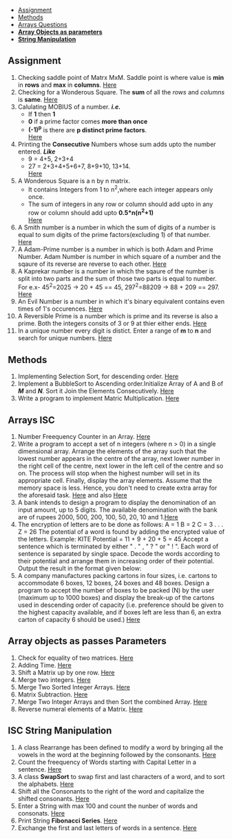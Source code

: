 * [Assignment](#assignment)
* [Methods](#methods)
* [Arrays Questions](#arrays-isc)
* **[Array Objects as parameters](#array-objects-as-passes-parameters)**
* **[String Manipulation](#isc-string-manipulation)**
## Assignment
1. Checking saddle point of Matrx MxM.
Saddle point is where value is **min** in **rows** and **max** in **columns**.
[Here](./SaddlePoint.java)
2. Checking for a Wonderous Square. The **sum** of all the *rows* and *columns* is **same**.
[Here](./WonderSquare.java)
3. Calulating MOBIUS of a number. ***i.e.***
   * If **1** then **1**
   * **0** if a prime factor comes  **more than once**
   * **(-1)<sup>p</sup>** is there are **p distinct prime factors**.<br>
[Here](./MOBIUS.java)
4. Printing the **Consecutive** Numbers whose sum adds upto the number entered. ***Like***
    * 9 = 4+5, 2+3+4
    * 27 = 2+3+4+5+6+7, 8+9+10, 13+14.<br>
[Here](./ConsecSum.java)
5. A Wonderous Square is a n by n matrix.
    * It contains Integers from 1 to n<sup>2</sup>,where each integer appears only once.
    * The sum of integers in any row or column should add upto in any row or column should add upto
    **0.5*n(n<sup>2</sup>+1)**<br>
[Here](./WonderSquare1.java)
6. A Smith number is a number in which the sum of digits of a number is equal to sum digits of
the prime factors(excluding 1) of that number.
[Here](./Smith.java)
7. A Adam-Prime number is a number in which is both Adam and Prime Number. Adam Number is number 
in which square of a number and the sqaure of its reverse are reverse to each other.
[Here](./Smith.java)
8. A Kaprekar number is a number in which the sqaure of the number is split into two parts 
and the sum of those two parts is equal to number. For e.x- 45<sup>2</sup>=2025 -> 20 + 45 == 45, 
297<sup>2</sup>=88209 -> 88 + 209 == 297.
[Here](./Kaprekar.java)
9. An Evil Number is a number in which it's binary equivalent contains even times of 1's occurences.
[Here](./Evil.java)
10. A Reversible Prime is a number which is prime and its reverse is also a prime.
Both the integers consits of 3 or 9 at thier either ends.
[Here](./RevPrime.java)
11. In a unique number every digit is distict. Enter a range of **m** to **n** and search for unique 
numbers.
[Here](./Unique.java)
## Methods
1. Implementing Selection Sort, for descending order.
[Here](./SelectSort.java)
2. Implement a BubbleSort to Ascending order.Initialize Array of A and B of ***M*** and ***N***. Sort it Join the Elements Consecutively.
[Here](./BubbleSort.java)
3. Write a program to implement Matric Multiplication.
[Here](./MatrixMul.java)
## Arrays ISC
1. Number Freequency Counter in an Array.
[Here](./NumFreq.java)
2. Write a program to accept a set of n integers (where n > 0) in a single dimensional array. Arrange the elements of the array such that the lowest number appears in the centre of the array, next lower number in the right cell of the centre, next lower in the left cell of the centre and so on. The process will stop when the highest number will set in its appropriate cell. Finally, display the array elements. Assume that the memory space is less. Hence, you don't need to create extra array for the aforesaid task.
[Here](./CentInt.java) and also [Here](./CentInt1.java)
3. A bank intends to design a program to display the denomination of an input amount, up to 5 digits. The available denomination with the bank are of rupees 2000, 500, 200, 100, 50, 20, 10 and 1.[Here](./Bank.java)
4. The encryption of letters are to be done as follows:
A = 1
B = 2
C = 3 . . .
Z = 26
The potential of a word is found by adding the encrypted value of the letters.
Example: KITE
Potential = 11 + 9 + 20 + 5 = 45
Accept a sentence which is terminated by either " . " , " ? " or " ! ". Each word of sentence is separated by single space. Decode the words according to their potential and arrange them in   increasing order of their potential. Output the result in the format given below:
5. A company manufactures packing cartons in four sizes, i.e. cartons to accommodate 6 boxes, 12 boxes, 24 boxes and 48 boxes. Design a program to accept the number of boxes to be packed (N) by the user (maximum up to 1000 boxes) and display the break-up of the cartons used in descending order of capacity (i.e. preference should be given to the highest capacity available, and if boxes left are less than 6, an extra carton of capacity 6 should be used.)
[Here](./Boxes.java)
## Array objects as passes Parameters
1. Check for equality of two matrices.
[Here](./EqMat.java)
2. Adding Time.
[Here](./AddTime.java)
3. Shift a Matrix up by one row.
[Here](./Shift.java)
4. Merge two integers.
[Here](./Merger.java)
5. Merge Two Sorted Integer Arrays.
[Here](./Mixer.java)
6. Matrix Subtraction.
[Here](./MatrixSub.java)
7. Merge Two Integer Arrays and then Sort the combined Array.
[Here](./Combine.java)
8. Reverse numeral elements of a Matrix.
[Here](./MatRev.java)
## ISC String Manipulation
1. A class Rearrange has been defined to modify a word by bringing all the vowels in the word
at the beginning followed by the consonants.
[Here](./VowelShift.java)
2. Count the freequency of Words starting with Capital Letter in a sentence.
[Here](./Capital.java)
3. A class **SwapSort** to swap first and last characters of a word, and to sort the alphabets.
[Here](./SwapSort.java)
4. Shift all the Consonants to the right of the word and capitalize the shifted consonants.
[Here](./ConsShift.java)
5. Enter a String with max 100 and count the nunber of words and consonats.
[Here](./TheString.java)
6. Print String **Fibonacci Series**.
[Here](./StrFib.java)
7. Exchange the first and last letters of words in a sentence.
[Here](./Exchange.java)